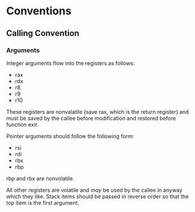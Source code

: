 # Conventions

## Calling Convention

### Arguments

Integer arguments flow into the registers as follows:

- rax
- rdx
- r8
- r9
- r10

These registers are nonvalatile (save rax, which is the return register) and must be saved
by the callee before modification and restored before function exit.

Pointer arguments should follow the following form:

- rsi
- rdi
- rbx
- rbp

rbp and rbx are nonvolatile.

All other registers are volatile and *may* be used by the callee in anyway which they like.
Stack items should be passed in reverse order so that the top item is the first argument.
